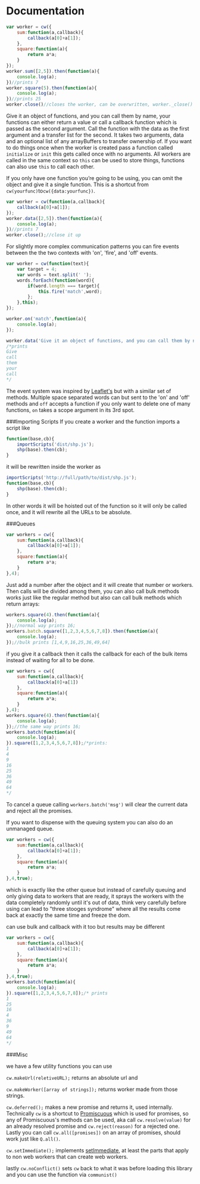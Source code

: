 Documentation
===

```javascript
var worker = cw({
	sum:function(a,callback){
		callback(a[0]+a[1]);
	},
	square:function(a){
		return a*a;
	}
});
worker.sum([2,5]).then(function(a){
	console.log(a);
})//prints 7
worker.square(5).then(function(a){
	console.log(a);
})//prints 25
worker.close()//closes the worker, can be overwritten, worker._close() can't be.
```

Give it an object of functions, and you can call them by name, your functions can either return a value or call a callback function which is passed as the second argument.
Call the function with the data as the first argument and a transfer list for the second.
It takes two arguments, data and an optional list of any arrayBuffers to transfer ownership of.
If you want to do things once when the worker is created pass a function called `initialize` or `init` this gets called once with no arguments.  All workers are called in the same context so
`this` can be used to store things, functions can also use `this` to call each other. 

If you only have one function you’re going to be using, you can omit the object and give it a single function.  This is a shortcut from `cw(yourfunc)`to`cw({data:yourfunc})`.

```javascript
var worker = cw(function(a,callback){
	callback(a[0]+a[1]);
});
worker.data([2,5]).then(function(a){
	console.log(a);
})//prints 7
worker.close();//close it up
```

For slightly more complex communication patterns you can fire events between the the two contexts with 'on', 'fire', and 'off' events.

```javascript
var worker = cw(function(text){
	var target = 4;
	var words = text.split(' ');
	words.forEach(function(word){
		if(word.length === target){
			this.fire('match',word);
		};
	},this);
});

worker.on('match',function(a){
	console.log(a);
});

worker.data('Give it an object of functions, and you can call them by name, your functions can either return a value or call a callback function which is passed as the second argument.')
/*prints
Give
call
them
your
call
*/
```

The event system was inspired by [Leaflet's](http://leafletjs.com/reference.html#events) but with a similar set of methods. Multiple space separated words can
but sent to the 'on' and 'off' methods and `off` accepts a function if you only want to delete one of many functions, `on` takes a scope argument in its 3rd spot.

###Importing Scripts
If you create a worker and the function imports a script like

```javascript
function(base,cb){
	importScripts('dist/shp.js');
	shp(base).then(cb);
}
```

it will be rewritten inside the worker as 

```javascript
importScripts('http://full/path/to/dist/shp.js');
function(base,cb){
	shp(base).then(cb);
}
```

In other words it will be hoisted out of the function so it will only be called once, and it will rewrite all the URLs to be absolute.

###Queues

```javascript
var workers = cw({
	sum:function(a,callback){
		callback(a[0]+a[1]);
	},
	square:function(a){
		return a*a;
	}
},4);
```

Just add a number after the object and it will create that number or workers. Then calls will be divided among them, you can also call bulk methods works just like the regular method but also can call bulk methods which return arrays:


```javascript
workers.square(4).then(function(a){
	console.log(a);
});//normal way prints 16;
workers.batch.square([1,2,3,4,5,6,7,8]).then(function(a){
	console.log(a);
});//bulk prints [1,4,9,16,25,36,49,64]
```

if you give it a callback then it calls the callback for each of the bulk items instead of waiting for all to be done.

```javascript
var workers = cw({
	sum:function(a,callback){
		callback(a[0]+a[1])
	},
	square:function(a){
		return a*a;
	}
},4);
workers.square(4).then(function(a){
	console.log(a);
});//the same way prints 16;
workers.batch(function(a){
	console.log(a);
}).square([1,2,3,4,5,6,7,8]);/*prints:
1
4
9
16
25
36
49
64
*/
```
To cancel a queue calling `workers.batch('msg')` will clear the current data and reject all the promises.

If you want to dispense with the queuing system you can also do an unmanaged queue.

```javascript
var workers = cw({
	sum:function(a,callback){
		callback(a[0]+a[1]);
	},
	square:function(a){
		return a*a;
	}
},4,true);
```

which is exactly like the other queue but instead of carefully queuing and only giving data to workers that are ready, it sprays the workers with the data completely randomly until it's out of data, think very carefully before using
can lead to "three stooges syndrome" where all the results come back at exactly the same time and freeze the dom.

can use bulk and callback with it too but results may be different

```javascript
var workers = cw({
	sum:function(a,callback){
		callback(a[0]+a[1]);
	},
	square:function(a){
		return a*a;
	}
},4,true);
workers.batch(function(a){
	console.log(a);
}).square([1,2,3,4,5,6,7,8]);/* prints
1
25
16
4
36
9
49
64
*/
```

###Misc

we have a few utility functions you can use

`cw.makeUrl(reletiveURL);` returns an absolute url and

`cw.makeWorker([array of strings]);` returns worker made from those strings.

`cw.deferred();` makes a new promise and returns it, used internally. Technically `cw` is a shortcut to [Promiscuous](https://github.com/RubenVerborgh/promiscuous/) which is used for promises, so any of Promiscuous's methods can be used, aka call `cw.resolve(value)` for an already resolved promise and `cw.reject(reason)` for a rejected one. Lastly you can call `cw.all([promises])` on an array of promises, should work just like `Q.all()`.

`cw.setImmediate();` implements [setImmediate](https://github.com/NobleJS/setImmediate), at least the parts that apply to non web workers that can create web workers.

lastly `cw.noConflict()` sets `cw` back to what it was before loading this library and you can use the function via `communist()`

